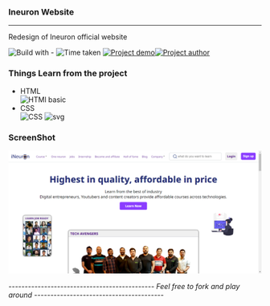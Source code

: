 ### Ineuron Website
-----
Redesign of Ineuron official website 

![Build with -](https://img.shields.io/badge/Build%20with-HTML%26CSS-orange) ![Time taken](https://img.shields.io/badge/Time%20Taken-19%20hrs%20%2030%20mins-blue) [![Project demo](https://img.shields.io/badge/Live%20Demo-Click%20me-success)](https://mtineuron.netlify.app/ "project demo")[![Project author](https://img.shields.io/badge/Author-Ngamlenmang%20Touthang-9cf)](https://github.com/MTouthang/ "MTouthang")


### Things Learn from the project
- HTML   
![HTMl basic](https://img.shields.io/badge/-tags%20an%20structuring%20of%20tag-blue)     
- CSS  
![CSS](https://img.shields.io/badge/-Positioning%20and%20flex%20box%20-orange)
![svg](https://img.shields.io/badge/svg-working%20with%20svg%20image-lightgrey)

### ScreenShot
![Project screenshot](./asset/img/thu.PNG)


*--------------------------------------------- Feel free to fork and play around ----------------------------------------*
